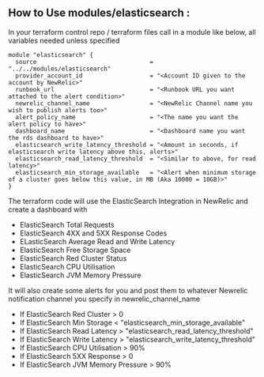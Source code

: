 ## How to Use modules/elasticsearch :

In your terraform control repo / terraform files call in a module like below, all variables needed unless specified

```
module "elasticsearch" {
  source                                = "../../modules/elasticsearch"
  provider_account_id                   = "<Account ID given to the account by NewRelic>"
  runbook_url                           = "<Runbook URL you want attached to the alert condition>"
  newrelic_channel_name                 = "<NewRelic Channel name you wish to publish alerts too>"
  alert_policy_name                     = "<The name you want the alert policy to have>"
  dashboard_name                        = "<Dashboard name you want the rds dashboard to have>"
  elasticsearch_write_latency_threshold = "<Amount in seconds, if elasticsearch write latency above this, alerts>"
  elasticsearch_read_latency_threshold  = "<Similar to above, for read latency>"
  elasticsearch_min_storage_available   = "<Alert when minimum storage of a cluster goes below this value, in MB (Aka 10000 = 10GB)>"
}
```

The terraform code will use the ElasticSearch Integration in NewRelic and create a dashboard with

- ElasticSearch Total Requests
- ElasticSearch 4XX and 5XX Response Codes
- ELasticSearch Average Read and Write Latency
- ElasticSearch Free Storage Space
- ElasticSearch Red Cluster Status
- ElasticSearch CPU Utilisation
- ElasticSearch JVM Memory Pressure

It will also create some alerts for you and post them to whatever Newrelic notification channel you specify in newrelic_channel_name

- If ElasticSearch Red Cluster > 0
- If ElasticSearch Min Storage < "elasticsearch_min_storage_available"
- If ElasticSearch Read Latency > "elasticsearch_read_latency_threshold"
- If ElasticSearch Write Latency > "elasticsearch_write_latency_threshold"
- If ElasticSearch CPU Utilisation > 90%
- If ElasticSearch 5XX Response > 0
- If ElasticSearch JVM Memory Pressure > 90%

